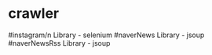 # crawler
#instagram/n
  Library - selenium
#naverNews
  Library - jsoup
#naverNewsRss
  Library - jsoup
